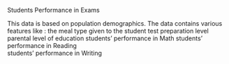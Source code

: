 Students Performance in Exams

This data is based on population demographics. The data contains various features like :
the meal type given to the student
test preparation level
parental level of education
students’ performance in Math
students’ performance in Reading  
students’ performance in Writing
